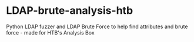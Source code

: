 # LDAP-brute-analysis-htb
Python LDAP fuzzer and LDAP Brute Force to help find attributes and brute force - made for HTB's Analysis Box

